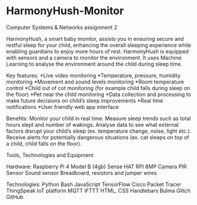 # HarmonyHush-Monitor
Computer Systems &amp; Networks assignment 2

HarmonyHush, a smart baby monitor, assists you in ensuring secure and restful sleep for your child, enhancing the overall sleeping experience while enabling guardians to enjoy more hours of rest.
HarmonyHush is equipped with sensors and a camera to monitor the environment. It uses Machine Learning to analyse the environment around the child during sleep time.

Key features:
*Live video monitoring
*Temperature, pressure, humidity monitoring
*Movement and sound levels monitoring 
*Room temperature control 
*Child out of cot monitoring (for example child falls during sleep on the floor)
*Pet near the child monitoring
*Data collection and processing to make future decisions on child’s sleep improvements
*Real time notifications
*User friendly web app interface

Benefits: 
Monitor your child in real time.
Measure sleep trends such as total hours slept and number of wakings.
Analyse data to see what external factors disrupt your child’s sleep (ex. temperature change, noise, light etc.).
Receive alerts for potentially dangerous situations (ex. cat sleeps on top of a child, child falls on the floor).

Tools, Technologies and Equipment

Hardware:
Raspberry Pi 4 Model B (4gb)
Sense HAT
RPI 8MP Camera
PIR Sensor
Sound sensor
Breadboard, resistors and jumper wires

Technologies:
Python
Bash
JavaScript
TensorFlow
Cisco Packet Tracer
ThingSpeak IoT platform
MQTT
IFTTT
HTML, CSS
Handlebars
Bulma
Glitch
GitHub
